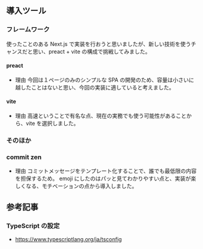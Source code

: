 ## 導入ツール

### フレームワーク

使ったことのある Next.js で実装を行おうと思いましたが、新しい技術を使うチャンスだと思い、preact + vite の構成で挑戦してみました。

#### preact

- 理由
  今回は１ページのみのシンプルな SPA の開発のため、容量は小さいに越したことはないと思い、今回の実装に適していると考えました。

#### vite

- 理由
  高速ということで有名な点、現在の実務でも使う可能性があることから、vite を選択しました。

### そのほか

### commit zen

- 理由
  コミットメッセージをテンプレート化することで、誰でも最低限の内容を担保するため。
  emoji にしたのはパッと見てわかりやすい点と、実装が楽しくなる、モチベーションの点から導入しました。

## 参考記事

### TypeScript の設定

- https://www.typescriptlang.org/ja/tsconfig
